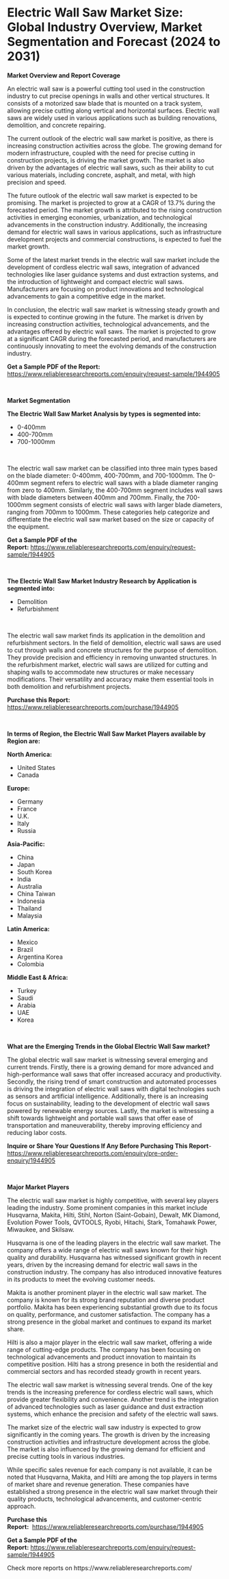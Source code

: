 <p><h1>Electric Wall Saw Market Size: Global Industry Overview, Market Segmentation and Forecast (2024 to 2031)</h1></p><p><strong>Market Overview and Report Coverage</strong></p>
<p><p>An electric wall saw is a powerful cutting tool used in the construction industry to cut precise openings in walls and other vertical structures. It consists of a motorized saw blade that is mounted on a track system, allowing precise cutting along vertical and horizontal surfaces. Electric wall saws are widely used in various applications such as building renovations, demolition, and concrete repairing.</p><p>The current outlook of the electric wall saw market is positive, as there is increasing construction activities across the globe. The growing demand for modern infrastructure, coupled with the need for precise cutting in construction projects, is driving the market growth. The market is also driven by the advantages of electric wall saws, such as their ability to cut various materials, including concrete, asphalt, and metal, with high precision and speed.</p><p>The future outlook of the electric wall saw market is expected to be promising. The market is projected to grow at a CAGR of 13.7% during the forecasted period. The market growth is attributed to the rising construction activities in emerging economies, urbanization, and technological advancements in the construction industry. Additionally, the increasing demand for electric wall saws in various applications, such as infrastructure development projects and commercial constructions, is expected to fuel the market growth.</p><p>Some of the latest market trends in the electric wall saw market include the development of cordless electric wall saws, integration of advanced technologies like laser guidance systems and dust extraction systems, and the introduction of lightweight and compact electric wall saws. Manufacturers are focusing on product innovations and technological advancements to gain a competitive edge in the market.</p><p>In conclusion, the electric wall saw market is witnessing steady growth and is expected to continue growing in the future. The market is driven by increasing construction activities, technological advancements, and the advantages offered by electric wall saws. The market is projected to grow at a significant CAGR during the forecasted period, and manufacturers are continuously innovating to meet the evolving demands of the construction industry.</p></p>
<p><strong>Get a Sample PDF of the Report:</strong> <a href="https://www.reliableresearchreports.com/enquiry/request-sample/1944905">https://www.reliableresearchreports.com/enquiry/request-sample/1944905</a></p>
<p>&nbsp;</p>
<p><strong>Market Segmentation</strong></p>
<p><strong>The Electric Wall Saw Market Analysis by types is segmented into:</strong></p>
<p><ul><li>0-400mm</li><li>400-700mm</li><li>700-1000mm</li></ul></p>
<p>&nbsp;</p>
<p><p>The electric wall saw market can be classified into three main types based on the blade diameter: 0-400mm, 400-700mm, and 700-1000mm. The 0-400mm segment refers to electric wall saws with a blade diameter ranging from zero to 400mm. Similarly, the 400-700mm segment includes wall saws with blade diameters between 400mm and 700mm. Finally, the 700-1000mm segment consists of electric wall saws with larger blade diameters, ranging from 700mm to 1000mm. These categories help categorize and differentiate the electric wall saw market based on the size or capacity of the equipment.</p></p>
<p><strong>Get a Sample PDF of the Report:</strong>&nbsp;<a href="https://www.reliableresearchreports.com/enquiry/request-sample/1944905">https://www.reliableresearchreports.com/enquiry/request-sample/1944905</a></p>
<p>&nbsp;</p>
<p><strong>The Electric Wall Saw Market Industry Research by Application is segmented into:</strong></p>
<p><ul><li>Demolition</li><li>Refurbishment</li></ul></p>
<p>&nbsp;</p>
<p><p>The electric wall saw market finds its application in the demolition and refurbishment sectors. In the field of demolition, electric wall saws are used to cut through walls and concrete structures for the purpose of demolition. They provide precision and efficiency in removing unwanted structures. In the refurbishment market, electric wall saws are utilized for cutting and shaping walls to accommodate new structures or make necessary modifications. Their versatility and accuracy make them essential tools in both demolition and refurbishment projects.</p></p>
<p><strong>Purchase this Report:</strong>&nbsp; <a href="https://www.reliableresearchreports.com/purchase/1944905">https://www.reliableresearchreports.com/purchase/1944905</a></p>
<p>&nbsp;</p>
<p><strong>In terms of Region, the Electric Wall Saw Market Players available by Region are:</strong></p>
<p>
    <p> <strong> North America: </strong>
        <ul>
            <li>United States</li>
            <li>Canada</li>
        </ul>
        </p> 
    <p> <strong> Europe: </strong>
        <ul>
            <li>Germany</li>
            <li>France</li>
            <li>U.K.</li>
            <li>Italy</li>
            <li>Russia</li>
        </ul>
        </p> 
    <p> <strong> Asia-Pacific: </strong>
        <ul>
            <li>China</li>
            <li>Japan</li>
            <li>South Korea</li>
            <li>India</li>
            <li>Australia</li>
            <li>China Taiwan</li>
            <li>Indonesia</li>
            <li>Thailand</li>
            <li>Malaysia</li>
        </ul>
        </p> 
    <p> <strong> Latin America: </strong>
        <ul>
            <li>Mexico</li>
            <li>Brazil</li>
            <li>Argentina Korea</li>
            <li>Colombia</li>
        </ul>
        </p> 
    <p> <strong> Middle East & Africa: </strong>
        <ul>
            <li>Turkey</li>
            <li>Saudi</li>
            <li>Arabia</li>
            <li>UAE</li>
            <li>Korea</li>
        </ul>
    </p>
    </p>
<p>&nbsp;</p>
<p><strong>What are the Emerging Trends in the Global Electric Wall Saw market?</strong></p>
<p><p>The global electric wall saw market is witnessing several emerging and current trends. Firstly, there is a growing demand for more advanced and high-performance wall saws that offer increased accuracy and productivity. Secondly, the rising trend of smart construction and automated processes is driving the integration of electric wall saws with digital technologies such as sensors and artificial intelligence. Additionally, there is an increasing focus on sustainability, leading to the development of electric wall saws powered by renewable energy sources. Lastly, the market is witnessing a shift towards lightweight and portable wall saws that offer ease of transportation and maneuverability, thereby improving efficiency and reducing labor costs.</p></p>
<p><strong>Inquire or Share Your Questions If Any Before Purchasing This Report</strong>- <a href="https://www.reliableresearchreports.com/enquiry/pre-order-enquiry/1944905">https://www.reliableresearchreports.com/enquiry/pre-order-enquiry/1944905</a></p>
<p>&nbsp;</p>
<p><strong>Major Market Players</strong></p>
<p><p>The electric wall saw market is highly competitive, with several key players leading the industry. Some prominent companies in this market include Husqvarna, Makita, Hilti, Stihl, Norton (Saint-Gobain), Dewalt, MK Diamond, Evolution Power Tools, QVTOOLS, Ryobi, Hitachi, Stark, Tomahawk Power, Miwaukee, and Skilsaw.</p><p>Husqvarna is one of the leading players in the electric wall saw market. The company offers a wide range of electric wall saws known for their high quality and durability. Husqvarna has witnessed significant growth in recent years, driven by the increasing demand for electric wall saws in the construction industry. The company has also introduced innovative features in its products to meet the evolving customer needs.</p><p>Makita is another prominent player in the electric wall saw market. The company is known for its strong brand reputation and diverse product portfolio. Makita has been experiencing substantial growth due to its focus on quality, performance, and customer satisfaction. The company has a strong presence in the global market and continues to expand its market share.</p><p>Hilti is also a major player in the electric wall saw market, offering a wide range of cutting-edge products. The company has been focusing on technological advancements and product innovation to maintain its competitive position. Hilti has a strong presence in both the residential and commercial sectors and has recorded steady growth in recent years.</p><p>The electric wall saw market is witnessing several trends. One of the key trends is the increasing preference for cordless electric wall saws, which provide greater flexibility and convenience. Another trend is the integration of advanced technologies such as laser guidance and dust extraction systems, which enhance the precision and safety of the electric wall saws.</p><p>The market size of the electric wall saw industry is expected to grow significantly in the coming years. The growth is driven by the increasing construction activities and infrastructure development across the globe. The market is also influenced by the growing demand for efficient and precise cutting tools in various industries.</p><p>While specific sales revenue for each company is not available, it can be noted that Husqvarna, Makita, and Hilti are among the top players in terms of market share and revenue generation. These companies have established a strong presence in the electric wall saw market through their quality products, technological advancements, and customer-centric approach.</p></p>
<p><strong>Purchase this Report:</strong>&nbsp;&nbsp;<a href="https://www.reliableresearchreports.com/purchase/1944905">https://www.reliableresearchreports.com/purchase/1944905</a></p>
<p></p>
<p><strong>Get a Sample PDF of the Report:</strong>&nbsp;<a href="https://www.reliableresearchreports.com/enquiry/request-sample/1944905">https://www.reliableresearchreports.com/enquiry/request-sample/1944905</a></p>
<p>Check more reports on https://www.reliableresearchreports.com/</p>